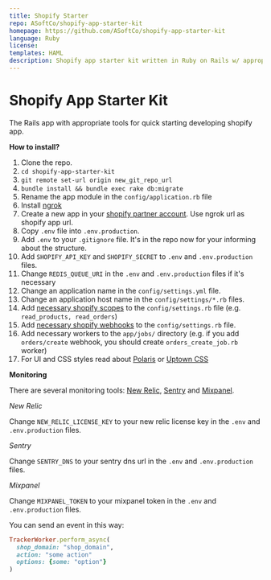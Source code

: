 ```yaml
---
title: Shopify Starter
repo: ASoftCo/shopify-app-starter-kit
homepage: https://github.com/ASoftCo/shopify-app-starter-kit
language: Ruby
license:
templates: HAML
description: Shopify app starter kit written in Ruby on Rails w/ appropriate tools to get your Shopify app up and running quickly 🚀
---
```


# Shopify App Starter Kit

The Rails app with appropriate tools for quick starting developing shopify app.

**How to install?**

1. Clone the repo.
2. `cd shopify-app-starter-kit`
3. `git remote set-url origin new_git_repo_url`
4. `bundle install && bundle exec rake db:migrate`
5. Rename the app module in the `config/application.rb` file
6. Install [ngrok](https://ngrok.com/)
7. Create a new app in your [shopify partner account](partners.shopify.com). Use ngrok url as shopify app url.
8. Copy `.env` file into `.env.production`.
9. Add `.env` to your `.gitignore` file. It's in the repo now for your informing about the structure.
10. Add `SHOPIFY_API_KEY` and `SHOPIFY_SECRET` to `.env` and `.env.production` files.
11. Change `REDIS_QUEUE_URI` in the `.env` and `.env.production` files if it's necessary
12. Change an application name in the `config/settings.yml` file.
13. Change an application host name in the `config/settings/*.rb` files.
14. Add [necessary shopify scopes](https://help.shopify.com/api/getting-started/authentication/oauth#scopes) to the `config/settings.rb` file (e.g. `read_products, read_orders`)
15. Add [necessary shopify webhooks](https://help.shopify.com/api/reference/webhook) to the `config/settings.rb` file.
16. Add necessary workers to the `app/jobs/` directory (e.g. if you add `orders/create` webhook, you should create `orders_create_job.rb` worker)
17. For UI and CSS styles read about [Polaris](https://polaris.shopify.com/) or [Uptown CSS](http://www.uptowncss.com/)

**Monitoring**

There are several monitoring tools: [New Relic](https://newrelic.com), [Sentry](https://sentry.io) and [Mixpanel](https://mixpanel.com).

*New Relic*

Change `NEW_RELIC_LICENSE_KEY` to your new relic license key in the `.env` and `.env.production` files.

*Sentry*

Change `SENTRY_DNS` to your sentry dns url in the `.env` and `.env.production` files.

*Mixpanel*

Change `MIXPANEL_TOKEN` to your mixpanel token in the `.env` and `.env.production` files.

You can send an event in this way:

```ruby
TrackerWorker.perform_async(
  shop_domain: "shop_domain",
  action: "some action"
  options: {some: "option"}
)
```
